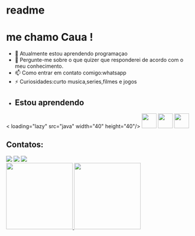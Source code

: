 # readme
# me chamo Caua !
- 🌱 Atualmente estou aprendendo programaçao
- 💬 Pergunte-me sobre o que quizer que responderei de acordo com o meu conhecimento.
- 📫 Como entrar em contato comigo:whatsapp
- ⚡ Curiosidades:curto musica,series,filmes e jogos
- ## Estou aprendendo

<div>
  < loading="lazy" src="java" width="40" height="40"/>
  <img loading="lazy" src="https://cdn.jsdelivr.net/gh/devicons/devicon/icons/linux/linux-original.svg" width="40" height="40"/>
    <img loading="lazy" src="https://cdn.jsdelivr.net/gh/devicons/devicon@latest/icons/css3/css3-original.svg" width="40" height="40"/>
  <img loading="lazy" src="https://cdn.jsdelivr.net/gh/devicons/devicon@latest/icons/html5/html5-original.svg" width="40" height="40"/>

 
 
</div>

## Contatos:
<div>
<a href="https://instagram.com/caua_vms" target="_blank"><img loading="lazy" src="https://img.shields.io/badge/-Instagram-%23E4405F?style=for-the-badge&logo=instagram&logoColor=white" target="_blank"></a>
<a href = "mailto:carloseduardocaduq12@gmail.com"><img loading="lazy" src="https://img.shields.io/badge/Gmail-D14836?style=for-the-badge&logo=gmail&logoColor=white" target="_blank"></a>
  <a href="https://www.youtube.com/@cristiano" target="_blank"><img loading="lazy" src="https://img.shields.io/badge/YouTube-FF0000?style=for-the-badge&logo=youtube&logoColor=white" target="_blank"></a>
</div>
<div>
<a href="https://github.com/seu-usuário-aqui">
<img loading="lazy" height="180em" src="https://github-readme-stats.vercel.app/api/top-langs/?username=Carlosdsik&layout=compact&langs_count=7&theme=dracula"/>
<img loading="lazy" height="180em" src="https://github-readme-stats.vercel.app/api?username=Carlosdsik&show_icons=true&theme=dracula&include_all_commits=true&count_private=true"/>
</div>

